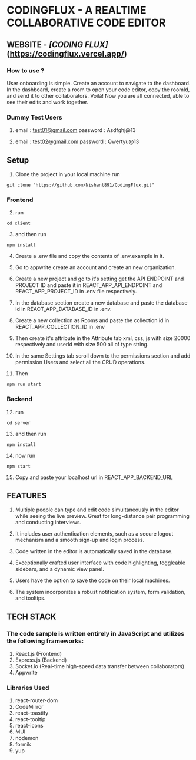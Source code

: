 # CODINGFLUX - A REALTIME COLLABORATIVE CODE EDITOR

## WEBSITE - _[CODING FLUX]_(https://codingflux.vercel.app/)

### How to use ?

User onboarding is simple. Create an account to navigate to the dashboard. In the dashboard, create a room to open your code editor, copy the roomId, and send it to other collaborators. Voilà! Now you are all connected, able to see their edits and work together.

### Dummy Test Users

1. email : test01@gmail.com
   password : Asdfghj@13

2. email : test02@gmail.com
   password : Qwertyu@13

## Setup

1. Clone the project in your local machine run

```
git clone "https://github.com/Nishant891/CodingFlux.git"
```

### Frontend

2. run

```
cd client
```


3. and then run 

```
npm install
```

4. Create a .env file and copy the contents of .env.example in it.

5. Go to appwrite create an account and create an new organization.

6. Create a new project and go to it's setting get the API ENDPOINT and PROJECT ID and paste it in REACT_APP_API_ENDPOINT and REACT_APP_PROJECT_ID in .env file respectively.

7. In the database section create a new database and paste the database id in REACT_APP_DATABASE_ID in .env.

8. Create a new collection as Rooms and paste the collection id in REACT_APP_COLLECTION_ID in .env 

9. Then create it's attribute in the Attribute tab xml, css, js with size 20000 respectively and userId with size 500 all of type string.

10. In the same Settings tab scroll down to the permissions section and add permission Users and select all the CRUD operations.

11. Then 

```
npm run start
```


### Backend

12. run

```
cd server
```


13. and then run

```
npm install
```


14. now run 

```
npm start
```

15. Copy and paste your localhost url in REACT_APP_BACKEND_URL

## FEATURES

1. Multiple people can type and edit code simultaneously in the editor while seeing the live preview. Great for long-distance pair programming and conducting interviews.

2. It includes user authentication elements, such as a secure logout mechanism and a smooth sign-up and login process.

3. Code written in the editor is automatically saved in the database.

4. Exceptionally crafted user interface with code highlighting, toggleable sidebars, and a dynamic view panel.

5. Users have the option to save the code on their local machines.

6. The system incorporates a robust notification system, form validation, and tooltips.

## TECH STACK

### The code sample is written entirely in JavaScript and utilizes the following frameworks:

1. React.js (Frontend)
2. Express.js (Backend)
3. Socket.io (Real-time high-speed data transfer between collaborators)
4. Appwrite

### Libraries Used 

1. react-router-dom 
2. CodeMirror 
3. react-toastify 
4. react-tooltip 
5. react-icons 
6. MUI
5. nodemon
6. formik
7. yup


